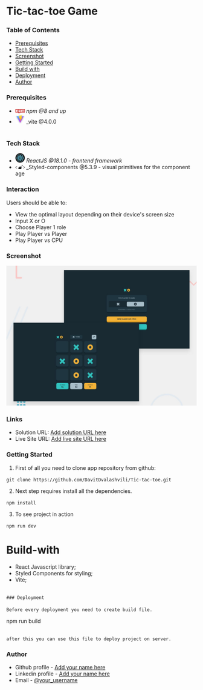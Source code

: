 # Tic-tac-toe Game

### Table of Contents

- [Prerequisites](#Prerequisites)
- [Tech Stack](#Tech-Stack)
- [Screenshot](#Screenshot)
- [Getting Started](#Getting-Started)
- [Build with](#Build-With)
- [Deployment](#Deployment)
- [Author](#Author)

### Prerequisites

- <img src="public/readme/npm.png" width="25" style="top: 8px" /> _npm @8 and up_
- <img src="public/readme/vite.jpg" width="25" style="top: 8px" /> \_vite @4.0.0

#

### Tech Stack

- <img src="public/readme/React.png" width="25" style="top: 8px" /> _ReactJS @18.1.0 - frontend framework_
- <img src="public/readme/styled-components.png" width="25" style="top: 8px" /> \_Styled-components @5.3.9 - visual primitives for the component age

### Interaction

Users should be able to:

- View the optimal layout depending on their device's screen size
- Input X or O
- Choose Player 1 role
- Play Player vs Player
- Play Player vs CPU

### Screenshot

![](./public/preview.jpg)

### Links

- Solution URL: [Add solution URL here](https://github.com/DavitDvalashvili/Tic-tac-toe)
- Live Site URL: [Add live site URL here](https://tic-tac-f8uqixnde-davitdvalashvili.vercel.app/)

### Getting Started

1. First of all you need to clone app repository from github:

```
git clone https://github.com/DavitDvalashvili/Tic-tac-toe.git
```

2. Next step requires install all the dependencies.

```
npm install
```

3. To see project in action

```
npm run dev
```

# Build-with

- React Javascript library;
- Styled Components for styling;
- Vite;

```

### Deployment

Before every deployment you need to create build file.

```

npm run build

```

after this you can use this file to deploy project on server.

```

### Author

- Github profile - [Add your name here](https://github.com/DavitDvalashvili)
- Linkedin profile - [Add your name here](https://www.linkedin.com/in/davit-dvalashvili-0421b6253)
- Email - [@your_username](davitdvalashvili1996@gmail.com)

```

```
